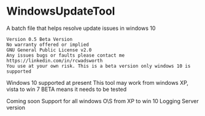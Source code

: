 # WindowsUpdateTool
A batch file that helps resolve update issues in windows 10

    Version 0.5 Beta Version 				  					            
    No warranty offered or implied 								                    
    GNU General Public License v2.0
    Any issues bugs or faults please contact me https://linkedin.com/in/rcwadsworth                                                                
    You use at your own risk. This is a beta version only windows 10 is supported

                                 
Windows 10 supported at present 
This tool may work from windows XP, vista to win 7 
BETA means it needs to be tested 
                                


Coming soon
Support for all windows O\S from XP to win 10
Logging
Server version
